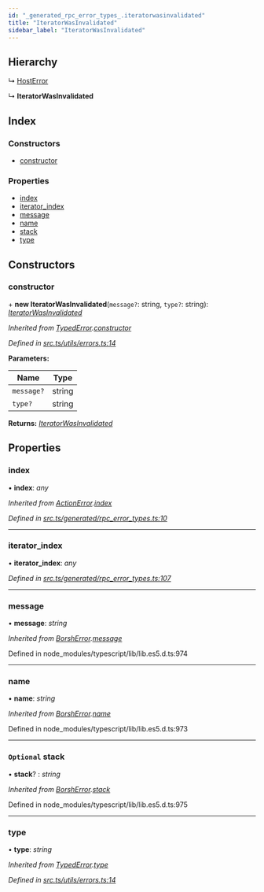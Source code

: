 ```yaml
---
id: "_generated_rpc_error_types_.iteratorwasinvalidated"
title: "IteratorWasInvalidated"
sidebar_label: "IteratorWasInvalidated"
---
```


## Hierarchy

  ↳ [HostError](_generated_rpc_error_types_.hosterror.md)

  ↳ **IteratorWasInvalidated**

## Index

### Constructors

* [constructor](_generated_rpc_error_types_.iteratorwasinvalidated.md#constructor)

### Properties

* [index](_generated_rpc_error_types_.iteratorwasinvalidated.md#index)
* [iterator_index](_generated_rpc_error_types_.iteratorwasinvalidated.md#iterator_index)
* [message](_generated_rpc_error_types_.iteratorwasinvalidated.md#message)
* [name](_generated_rpc_error_types_.iteratorwasinvalidated.md#name)
* [stack](_generated_rpc_error_types_.iteratorwasinvalidated.md#optional-stack)
* [type](_generated_rpc_error_types_.iteratorwasinvalidated.md#type)

## Constructors

###  constructor

\+ **new IteratorWasInvalidated**(`message?`: string, `type?`: string): *[IteratorWasInvalidated](_generated_rpc_error_types_.iteratorwasinvalidated.md)*

*Inherited from [TypedError](_utils_errors_.typederror.md).[constructor](_utils_errors_.typederror.md#constructor)*

*Defined in [src.ts/utils/errors.ts:14](https://github.com/nearprotocol/nearlib/blob/213b318/src.ts/utils/errors.ts#L14)*

**Parameters:**

Name | Type |
------ | ------ |
`message?` | string |
`type?` | string |

**Returns:** *[IteratorWasInvalidated](_generated_rpc_error_types_.iteratorwasinvalidated.md)*

## Properties

###  index

• **index**: *any*

*Inherited from [ActionError](_generated_rpc_error_types_.actionerror.md).[index](_generated_rpc_error_types_.actionerror.md#index)*

*Defined in [src.ts/generated/rpc_error_types.ts:10](https://github.com/nearprotocol/nearlib/blob/213b318/src.ts/generated/rpc_error_types.ts#L10)*

___

###  iterator_index

• **iterator_index**: *any*

*Defined in [src.ts/generated/rpc_error_types.ts:107](https://github.com/nearprotocol/nearlib/blob/213b318/src.ts/generated/rpc_error_types.ts#L107)*

___

###  message

• **message**: *string*

*Inherited from [BorshError](_utils_serialize_.borsherror.md).[message](_utils_serialize_.borsherror.md#message)*

Defined in node_modules/typescript/lib/lib.es5.d.ts:974

___

###  name

• **name**: *string*

*Inherited from [BorshError](_utils_serialize_.borsherror.md).[name](_utils_serialize_.borsherror.md#name)*

Defined in node_modules/typescript/lib/lib.es5.d.ts:973

___

### `Optional` stack

• **stack**? : *string*

*Inherited from [BorshError](_utils_serialize_.borsherror.md).[stack](_utils_serialize_.borsherror.md#optional-stack)*

Defined in node_modules/typescript/lib/lib.es5.d.ts:975

___

###  type

• **type**: *string*

*Inherited from [TypedError](_utils_errors_.typederror.md).[type](_utils_errors_.typederror.md#type)*

*Defined in [src.ts/utils/errors.ts:14](https://github.com/nearprotocol/nearlib/blob/213b318/src.ts/utils/errors.ts#L14)*

